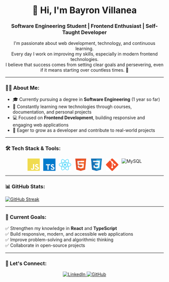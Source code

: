 <div align="center">
  
  <h1>👋 Hi, I'm Bayron Villanea</h1>
  <h3>Software Engineering Student | Frontend Enthusiast | Self-Taught Developer</h3>
  
  <p>
    I'm passionate about web development, technology, and continuous learning. <br/>
    Every day I work on improving my skills, especially in modern frontend technologies. <br/>
    I believe that success comes from setting clear goals and persevering, even if it means starting over countless times. 🚀
  </p>
  
</div>

---

### 👨‍💻 About Me:

- 🎓 Currently pursuing a degree in **Software Engineering** (1 year so far)
- 🧠 Constantly learning new technologies through courses, documentation, and personal projects
- 💻 Focused on **Frontend Development**, building responsive and engaging web applications
- 🚀 Eager to grow as a developer and contribute to real-world projects

---

### 🛠️ Tech Stack & Tools:

<div style="display: flex; justify-content: center; flex-wrap: wrap; gap: 10px;">

  <img alt="JavaScript" height="40" src="https://raw.githubusercontent.com/devicons/devicon/master/icons/javascript/javascript-plain.svg">
  <img alt="TypeScript" height="40" src="https://raw.githubusercontent.com/devicons/devicon/master/icons/typescript/typescript-plain.svg">
  <img alt="React" height="40" src="https://raw.githubusercontent.com/devicons/devicon/master/icons/react/react-original.svg">
  <img alt="HTML5" height="40" src="https://raw.githubusercontent.com/devicons/devicon/master/icons/html5/html5-original.svg">
  <img alt="CSS3" height="40" src="https://raw.githubusercontent.com/devicons/devicon/master/icons/css3/css3-original.svg">
  <img alt="Git" height="40" src="https://raw.githubusercontent.com/devicons/devicon/master/icons/git/git-original.svg">
  <img alt="MySQL" height="40" src="https://cdn.jsdelivr.net/gh/devicons/devicon/icons/mysql/mysql-original-wordmark.svg" />

</div>

---

### 📊 GitHub Stats:

 [![GitHub Streak](http://github-readme-streak-stats.herokuapp.com?user=bayronvillanea&theme=onedark)](https://git.io/streak-stats)

---

### 🚀 Current Goals:

✅ Strengthen my knowledge in **React** and **TypeScript**  
✅ Build responsive, modern, and accessible web applications  
✅ Improve problem-solving and algorithmic thinking  
✅ Collaborate in open-source projects  

---

### 🔗 Let's Connect:

<p align="center">
  <a href="https://www.linkedin.com/in/bayronvillanea/" target="_blank">
    <img alt="LinkedIn" src="https://img.shields.io/badge/LinkedIn-blue?style=flat&logo=linkedin&logoColor=white" />
  </a>
  <a href="https://github.com/bayronvillanea" target="_blank">
    <img alt="GitHub" src="https://img.shields.io/badge/GitHub-171515?style=flat&logo=github&logoColor=white" />
  </a>
</p>
